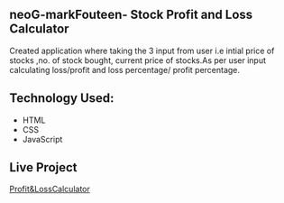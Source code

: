 ## neoG-markFouteen- Stock Profit and Loss Calculator
Created application where taking the 3 input from user i.e intial price of stocks ,no. of stock bought, current price of stocks.As per user input calculating loss/profit and loss percentage/ profit percentage.

## Technology Used:
* HTML
* CSS
* JavaScript

## Live Project
[Profit&LossCalculator](https://stockprofitandlosscalculator-mark14.netlify.app/)
